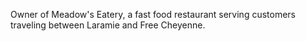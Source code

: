 Owner of Meadow's Eatery, a fast food restaurant serving customers traveling between Laramie and Free Cheyenne.  